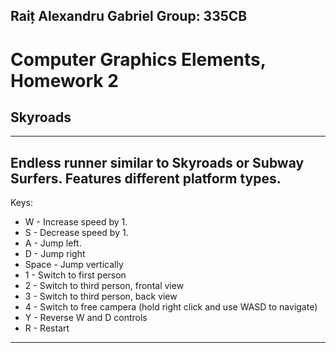 Raiț Alexandru Gabriel
Group: 335CB
--------------------
# Computer Graphics Elements, Homework 2 #
## Skyroads ##
-------------------------------------------------------------------------------
Endless runner similar to Skyroads or Subway Surfers.
Features different platform types.
-------------------------------------------------------------------------------
Keys:
+ W - Increase speed by 1.
+ S - Decrease speed by 1.
+ A - Jump left.
+ D - Jump right
+ Space - Jump vertically
+ 1 - Switch to first person
+ 2 - Switch to third person, frontal view
+ 3 - Switch to third person, back view
+ 4 - Switch to free campera (hold right click and use WASD to navigate)
+ Y - Reverse W and D controls
+ R - Restart
------------------------------------------------------------------------------
